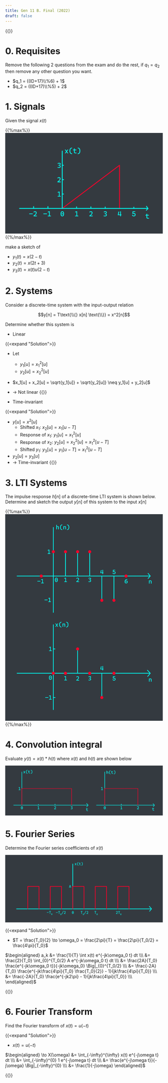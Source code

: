 ```yaml
---
title: Gen 11 B. Final (2022)
draft: false
---
```


{{<toc>}}

# 0. Requisites
Remove the following 2 questions from the exam and do the rest, if $q_1 = q_2$ then remove any other question you want.
- $q_1 = ((ID+17)\\%6) + 1$
- $q_2 = ((ID+17)\\%5) + 2$

# 1. Signals
Given the signal $x(t)$

{{%max%}}
![](01.webp)
{{%/max%}}

make a sketch of
- $y_1(t) = x(2-t)$
- $y_2(t) = x(2t + 3)$
- $y_3(t) = x(t)u(2-t)$

# 2. Systems
Consider a discrete-time system with the input-output relation

$$y[n] = T\text{\\{} x[n] \text{\\}} = x^2[n]$$

Determine whether this system is
- Linear

{{<expand "Solution">}}
- Let
  - $y_1[u] = x_1^2[u]$
  - $y_2[u] = x_2^2[u]$
- $x_1[u] + x_2[u] = \sqrt{y_1[u]} + \sqrt{y_2[u]} \neq y_1[u] + y_2[u]$
- $\to$ Not linear
{{</expand>}}

- Time-invariant

{{<expand "Solution">}}
- $y[u] = x^2[u]$
  - Shifted $x_1$: $x_2[u] = x_1[u-T]$
  - Response of $x_1$: $y_1[u] = x_1^2[u]$
  - Response of $x_2$: $y_2[u] = x_2^2[u] = x_1^2[u-T]$
  - Shifted $y_1$: $y_3[u] = y_1[u-T] = x_1^2[u-T]$
- $y_2[u] = y_3[u]$
- $\to$ Time-invariant
{{</expand>}}

# 3. LTI Systems
The impulse response $h[n]$ of a discrete-time LTI system is shown below. Determine and sketch the output $y[n]$ of this system to the input $x[n]$

{{%max%}}
![](03.webp)
{{%/max%}}

# 4. Convolution integral
Evaluate $y(t) = x(t) \ast h(t)$ where $x(t)$ and $h(t)$ are shown below

![](04.webp)

# 5. Fourier Series
Determine the Fourier series coefficients of $x(t)$

![](05.webp)

{{<expand "Solution">}}

- $T = \frac{T_0}{2} \to \omega_0 = \frac{2\pi}{T} = \frac{2\pi}{T_0/2} = \frac{4\pi}{T_0}$

$\begin{aligned}
a_k &= \frac{1}{T} \int x(t) e^{-jk\omega_0 t} dt \\\
&= \frac{2}{T_0} \int_{0}^{T_0/2} A e^{-jk\omega_0 t} dt \\\
&= \frac{2A}{T_0} \frac{e^{-jk\omega_0 t}}{-jk\omega_0} \Big|_{0}^{T_0/2} \\\
&= \frac{-2A}{T_0} \frac{e^{-jk\frac{4\pi}{T_0} \frac{T_0}{2}} - 1}{jk\frac{4\pi}{T_0}} \\\
&= \frac{-2A}{T_0} \frac{e^{-jk2\pi} - 1}{jk\frac{4\pi}{T_0}} \\\
\end{aligned}$

{{</expand>}}

# 6. Fourier Transform
Find the Fourier transform of $x(t) = u(-t)$

{{<expand "Solution">}}
- $x(t) = u(-t)$

$\begin{aligned}
\to X(\omega) &= \int_{-\infty}^{\infty} x(t) e^{-j\omega t} dt \\\
&= \int_{-\infty}^{0} 1 e^{-j\omega t} dt \\\
&= \frac{e^{-j\omega t}}{-j\omega} \Big|_{-\infty}^{0} \\\
&= \frac{1}{-j\omega}
\end{aligned}$

{{</expand>}}
